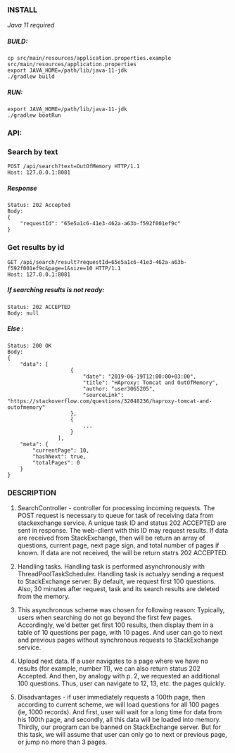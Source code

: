 ### INSTALL

_Java 11 required_

##### BUILD:

    cp src/main/resources/application.properties.example src/main/resources/application.properties     
    export JAVA_HOME=/path/lib/java-11-jdk  
    ./gradlew build
          
##### RUN:
       
    export JAVA_HOME=/path/lib/java-11-jdk
    ./gradlew bootRun
     
     
### API:

### Search by text
    POST /api/search?text=OutOfMemory HTTP/1.1
    Host: 127.0.0.1:8081
    
##### Response
    Status: 202 Accepted
    Body:  
    {
        "requestId": "65e5a1c6-41e3-462a-a63b-f592f001ef9c"
    }
 
### Get results by id
    GET /api/search/result?requestId=65e5a1c6-41e3-462a-a63b-f592f001ef9c&page=1&size=10 HTTP/1.1
    Host: 127.0.0.1:8081
    
##### If searching results is not ready:
    Status: 202 ACCEPTED
    Body: null
    
##### Else :
    
    Status: 200 OK
    Body: 
    {
        "data": [
                        {
                            "date": "2019-06-19T12:00:00+03:00",
                            "title": "HAproxy: Tomcat and OutOfMemory",
                            "author: "user3065205",
                            "sourceLink": "https://stackoverflow.com/questions/32048236/haproxy-tomcat-and-outofmemory"
                        },
                        {
                            ...
                        }
                    ],
        "meta": {
            "currentPage": 10,
            "hashNext": true,
            "totalPages": 0
        } 
    }
 
 
 ### DESCRIPTION
 
 1. SearchController - controller for processing incoming requests. The POST request is necessary to queue for task of receiving data from stackexchange service. A unique task ID and status 202 ACCEPTED are sent in response.
 The web-client with this ID may request results. If data are received from StackExchange, then will be return an array of questions, current page, next page sign, and  total number of pages if known. If data are not received, the will be return statгs 202 ACCEPTED.
 
 2. Handling tasks. Handling task is performed asynchronously with ThreadPoolTaskScheduler.  Handling task is actualyy sending a request to StackExchange server. By default, we request first 100 questions. Also, 30 minutes after request, task and its search results are deleted from the memory.
 
 3. This asynchronous scheme was chosen for following reason:
 Typically, users when searching do not go beyond the first few pages. Accordingly, we'd better get first 100 results, then display them in a table of 10 questions per page, with 10 pages. And user can go to next and previous pages without synchronous requests to StackExchange service.
 
 4. Upload next data. If a user navigates to a page where we have no results (for example, number 11), we can also return status 202 Accepted. And then, by analogy with p. 2, we requested an additional 100 questions. Thus, user can navigate to 12, 13, etc. the pages quickly.
 
 5. Disadvantages - if  user immediately requests a 100th page, then according to current scheme, we will load questions for all 100 pages (ie, 1000 records). And first, user will wait for a long time for data from his 100th page, and secondly, all this data will be loaded into memory. Thirdly, our program can be banned on StackExchange server. But for this task, we will assume that user can only go to next or previous page, or jump no more than 3 pages.
